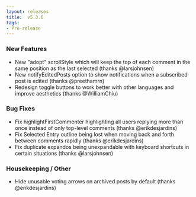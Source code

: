 ```yaml
---
layout: releases
title:  v5.3.6
tags:
- Pre-release
---
```


### New Features

- New "adopt" scrollStyle which will keep the top of each comment in the same position as the last selected (thanks @larsjohnsen)
- New notifyEditedPosts option to show notifications when a subscribed post is edited (thanks @preethamrn)
- Redesign toggle buttons to work better with other languages and improve aesthetics (thanks @WilliamChiu)

### Bug Fixes

- Fix highlightFirstCommenter highlighting all users replying more than once instead of only top-level comments (thanks @erikdesjardins)
- Fix Selected Entry outline being lost when moving back and forth between comments rapidly (thanks @erikdesjardins)
- Fix duplicate expandos being unexpandable with keyboard shortcuts in certain situations (thanks @larsjohnsen)

### Housekeeping / Other

- Hide unusable voting arrows on archived posts by default (thanks @erikdesjardins)
